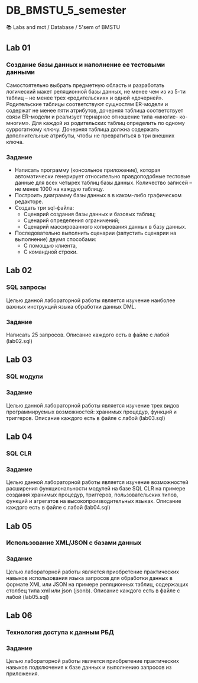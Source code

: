 # DB_BMSTU_5_semester
 :books: Labs and mct / Database / 5'sem of BMSTU


## Lab 01
### Создание базы данных и наполнение ее тестовыми данными  

Самостоятельно выбрать предметную область и разработать логический макет
реляционной базы данных, не менее чем из из 5-ти таблиц – не менее трех
«родительских» и одной «дочерней». Родительские таблицы соответствуют
сущностям ER-модели и содержат не менее пяти атрибутов, дочерняя таблица
соответствует связи ER-модели и реализует тернарное отношение типа «многие-
ко-многим». Для каждой из родительских таблиц определить по одному
суррогатному ключу. Дочерняя таблица должна содержать дополнительные
атрибуты, чтобы не превратиться в три внешних ключа.


### Задание
* Написать программу (консольное приложение), которая автоматически
генерирует относительно правдоподобные тестовые данные для всех
четырех таблиц базы данных. Количество записей – не менее 1000 на
каждую таблицу.  
* Построить диаграмму базы данных в в каком-либо графическом
редакторе.  
* Создать три sql-файла:  
    * Сценарий создания базы данных и базовых таблиц;  
    * Сценарий определения ограничений;  
    * Сценарий массированного копирования данных в базу данных.  
* Последовательно выполнить сценарии (запустить сценарии на
выполнение) двумя способами:  
    * С помощью клиента,  
    * С командной строки.  

## Lab 02
### SQL запросы

Целью данной лабораторной работы является изучение наиболее важных инструкций языка обработки данных DML.  

### Задание
Написать 25 запросов. Описание каждого есть в файле с лабой (lab02.sql)

## Lab 03
### SQL модули

### Задание
Целью данной лабораторной работы является изучение трех видов программируемых возможностей: хранимых процедур, функций и триггеров. Описание каждого есть в файле с лабой (lab03.sql)

## Lab 04
### SQL CLR

### Задание

Целью данной лабораторной работы является изучение возможностей расширения функциональности модулей на базе SQL CLR на примере создания хранимых процедур, триггеров, пользовательских типов, функций и агрегатов на высокопроизводительных языках. Описание каждого есть в файле с лабой (lab04.sql)

## Lab 05
### Использование XML/JSON с базами данных

### Задание

Целью лабораторной работы является приобретение практических навыков использования языка запросов для обработки данных в формате XML или JSON на примере реляционных таблиц, содержащих столбец типа xml или json (jsonb). Описание каждого есть в файле с лабой (lab05.sql)


## Lab 06
### Технология доступа к данным РБД

### Задание

Целью лабораторной работы является приобретение практических навыков
подключения к базе данных и выполнению запросов из приложения.


